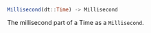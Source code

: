 ```julia
Millisecond(dt::Time) -> Millisecond
```

The millisecond part of a Time as a `Millisecond`.
